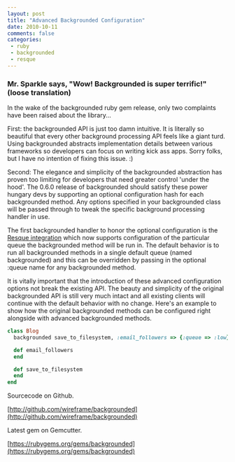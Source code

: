 ```yaml
---
layout: post
title: "Advanced Backgrounded Configuration"
date: 2010-10-11
comments: false
categories:
 - ruby
 - backgrounded
 - resque
---
```




### Mr. Sparkle says, "Wow! Backgrounded is super terrific!" (loose translation)


In the wake of the backgrounded ruby gem release, only two complaints have been raised about the library...


First: the backgrounded API is just too damn intuitive. It is literally so beautiful that every other background processing API feels like a giant turd. Using backgrounded abstracts implementation details between various frameworks so developers can focus on writing kick ass apps. Sorry folks, but I have no intention of fixing this issue. :)


Second: The elegance and simplicity of the backgrounded abstraction has proven too limiting for developers that need greater control 'under the hood'. The 0.6.0 release of backgrounded should satisfy these power hungary devs by supporting an optional configuration hash for each backgrounded method. Any options specified in your backgrounded class will be passed through to tweak the specific background processing handler in use.


The first backgrounded handler to honor the optional configuration is the [Resque integration](http://blog.codecrate.com/2010/09/backgrounded-resque-support.html) which now supports configuration of the particular queue the backgrounded method will be run in. The default behavior is to run all backgrounded methods in a single default queue (named backgrounded) and this can be overridden by passing in the optional :queue name for any backgrounded method.


It is vitally important that the introduction of these advanced configuration options not break the existing API. The beauty and simplicity of the original backgrounded API is still very much intact and all existing clients will continue with the default behavior with no change. Here's an example to show how the original backgrounded methods can be configured right alongside with advanced backgrounded methods.


```ruby
class Blog
  backgrounded save_to_filesystem, :email_followers => {:queue => :low}

  def email_followers
  end

  def save_to_filesystem
  end
end
```


Sourcecode on Github.

[http://github.com/wireframe/backgrounded](http://github.com/wireframe/backgrounded)


Latest gem on Gemcutter.

[https://rubygems.org/gems/backgrounded](https://rubygems.org/gems/backgrounded)